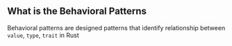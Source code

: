 ## What is the Behavioral Patterns

Behavioral patterns are designed patterns that identify relationship between `value`, `type`, `trait` in Rust